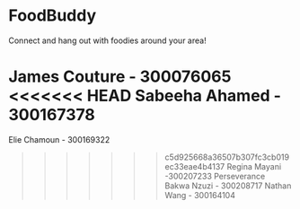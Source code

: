 # FoodBuddy
Connect and hang out with foodies around your area!

James Couture - 300076065
<<<<<<< HEAD
Sabeeha Ahamed -  300167378
=======
Elie Chamoun - 300169322
>>>>>>> c5d925668a36507b307fc3cb019ec33eae4b4137
Regina Mayani -300207233
Perseverance Bakwa Nzuzi - 300208717
Nathan Wang - 300164104